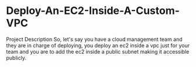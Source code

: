 # Deploy-An-EC2-Inside-A-Custom-VPC
Project Description So, let's say you have a cloud management team and they are in charge of deploying, you deploy an ec2 inside a vpc just for your team and you are to add the ec2 inside a public subnet making it accessible publicly.
